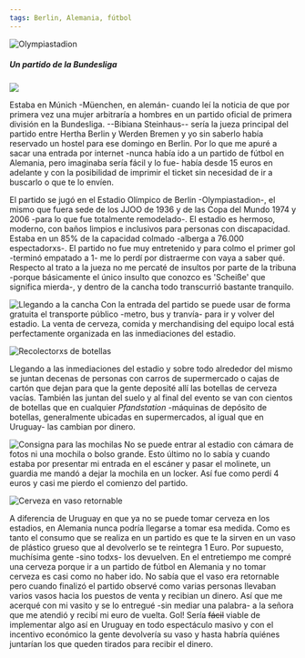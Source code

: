 ```yaml
---
tags: Berlin, Alemania, fútbol
---
```

![Olympiastadion](img/work/proj-006/thumb.jpg)
##### Un partido de la Bundesliga

![](img/work/proj-006/wrench.svg)


Estaba en Múnich -Müenchen, en alemán- cuando leí la noticia de que por primera vez una mujer arbitraría a hombres en un partido oficial de primera división en la Bundesliga. --Bibiana Steinhaus-- sería la jueza principal del partido entre Hertha Berlin y Werden Bremen y yo sin saberlo había reservado un hostel para ese domingo en Berlin. Por lo que me apuré a sacar una entrada por internet -nunca había ido a un partido de fútbol en Alemania, pero imaginaba sería fácil y lo fue- había desde 15 euros en adelante y con la posibilidad de imprimir el ticket sin necesidad de ir a buscarlo o que te lo envíen.

El partido se jugó en el Estadio Olímpico de Berlin -Olympiastadion-, el mismo que fuera sede de los JJOO de 1936 y de las Copa del Mundo 1974 y 2006 -para lo que fue totalmente remodelado-. El estadio es hermoso, moderno, con baños limpios e inclusivos para personas con discapacidad. Estaba en un 85% de la capacidad colmado -alberga a 76.000 espectadorxs-. 
El partido no fue muy entretenido y para colmo el primer gol -terminó empatado a 1- me lo perdí por distraerme con vaya a saber qué. Respecto al trato a la jueza no me percaté de insultos por parte de la tribuna -porque básicamente el único insulto que conozco es 'Scheiße' que significa mierda-, y dentro de la cancha todo transcurrió bastante tranquilo. 


![Llegando a la cancha](img/work/proj-006/IMG_20170910_135706_lzn.jpg)
Con la entrada del partido se puede usar de forma gratuita el transporte público -metro, bus y tranvía- para ir y volver del estadio. La venta de cerveza, comida y merchandising del equipo local está perfectamente organizada en las inmediaciones del estadio. 

![Recolectorxs de botellas](img/work/proj-006/IMG_20170910_140244_lzn.jpg)

Llegando a las inmediaciones del estadio y sobre todo alrededor del mismo se juntan decenas de personas con carros de supermercado o cajas de cartón que dejan para que la gente deposité allí las botellas de cerveza vacías. También las juntan del suelo y al final del evento se van con cientos de botellas que en cualquier *Pfandstation* -máquinas de depósito de botellas, generalmente ubicadas en supermercados, al igual que en Uruguay- las cambian por dinero.

![Consigna para las mochilas](img/work/proj-006/IMG_20170910_142957_lzn.jpg)
No se puede entrar al estadio con cámara de fotos ni una mochila o bolso grande. Esto último no lo sabía y cuando estaba por presentar mi entrada en el escáner y pasar el molinete, un guardia me mandó a dejar la mochila en un locker. Así fue como perdí 4 euros y casi me pierdo el comienzo del partido. 

![Cerveza en vaso retornable](img/work/proj-006/IMG_20170910_162522_lzn.jpg)

A diferencia de Uruguay en que ya no se puede tomar cerveza en los estadios, en Alemania nunca podría llegarse a tomar esa medida. Como es tanto el consumo que se realiza en un partido es que te la sirven en un vaso de plástico grueso que al devolverlo se te reintegra 1 Euro. Por supuesto, muchísima gente -sino todxs- los devuelven. En el entretiempo me compré una cerveza porque ir a un partido de fútbol en Alemania y no tomar cerveza es casi como no haber ido. No sabía que el vaso era retornable pero cuando finalizó el partido observé como varias personas llevaban varios vasos hacia los puestos de venta y recibian un dinero. Así que me acerqué con mi vasito y se lo entregué -sin mediar una palabra- a la señora que me atendió y recibí mi euro de vuelta. Gol!
Sería ~~fácil~~ viable de implementar algo así en Uruguay en todo espectáculo masivo y con el incentivo económico la gente devolvería su vaso y hasta habría quiénes juntarían los que queden tirados para recibir el dinero. 









